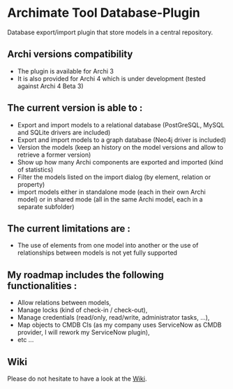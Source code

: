 # Archimate Tool Database-Plugin
Database export/import plugin that store models in a central repository.

## Archi versions compatibility
* The plugin is available for Archi 3
* It is also provided for Archi 4 which is under development (tested against Archi 4 Beta 3)


## The current version is able to :
* Export and import models to a relational database (PostGreSQL, MySQL and SQLite drivers are included)
* Export and import models to a graph database (Neo4j driver is included)
* Version the models (keep an history on the model versions and allow to retrieve a former version)
* Show up how many Archi components are exported and imported (kind of statistics)
* Filter the models listed on the import dialog (by element, relation or property)
* import models either in standalone mode (each in their own Archi model) or in shared mode (all in the same Archi model, each in a separate subfolder)

## The current limitations are :
* The use of elements from one model into another or the use of relationships between models is not yet fully supported

## My roadmap includes the following functionalities :
* Allow relations between models,
* Manage locks (kind of check-in / check-out),
* Manage credentials (read/only, read/write, administrator tasks, ...),
* Map  objects to CMDB CIs (as my company uses ServiceNow as CMDB provider, I will rework my ServiceNow plugin),
* etc ...
   
## Wiki
Please do not hesitate to have a look at the [Wiki](https://github.com/archi-contribs/database-plugin/wiki).
